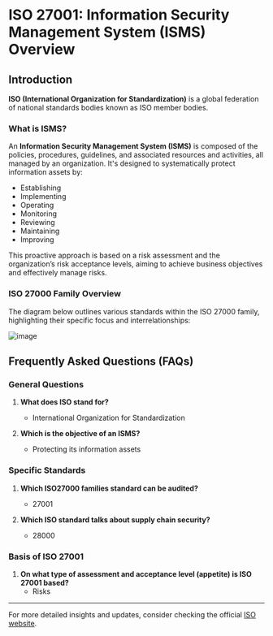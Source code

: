 # ISO 27001: Information Security Management System (ISMS) Overview

## Introduction

**ISO (International Organization for Standardization)** is a global federation of national standards bodies known as ISO member bodies.

### What is ISMS?

An **Information Security Management System (ISMS)** is composed of the policies, procedures, guidelines, and associated resources and activities, all managed by an organization. It's designed to systematically protect information assets by:
- Establishing
- Implementing
- Operating
- Monitoring
- Reviewing
- Maintaining
- Improving

This proactive approach is based on a risk assessment and the organization’s risk acceptance levels, aiming to achieve business objectives and effectively manage risks.

### ISO 27000 Family Overview

The diagram below outlines various standards within the ISO 27000 family, highlighting their specific focus and interrelationships:

![image](https://github.com/user-attachments/assets/fe54cd00-5a1a-4b14-b0e2-3041c2411ca0)


## Frequently Asked Questions (FAQs)

### General Questions

1. **What does ISO stand for?**
   - International Organization for Standardization

2. **Which is the objective of an ISMS?**
   - Protecting its information assets

### Specific Standards

1. **Which ISO27000 families standard can be audited?**
   - 27001

2. **Which ISO standard talks about supply chain security?**
   - 28000

### Basis of ISO 27001

1. **On what type of assessment and acceptance level (appetite) is ISO 27001 based?**
   - Risks

---

For more detailed insights and updates, consider checking the official [ISO website](https://www.iso.org/isoiec-27001-information-security.html).

